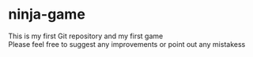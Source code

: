 # ninja-game
This is my first Git repository and my first game 
 <br>
Please feel free to suggest any improvements or point out any mistakess
